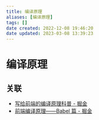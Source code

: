 ```yaml
---
title: 编译原理
aliases: [编译原理]
tags: []
date created: 2022-12-08 19:46:20
date updated: 2023-03-08 13:39:23
---
```


# 编译原理

## 关联

- [写给前端的编译原理科普 - 掘金](https://juejin.cn/post/6958347736924192782#heading-1)
- [前端编译原理——Babel 篇 - 掘金](https://juejin.cn/post/7200366809409159205)
